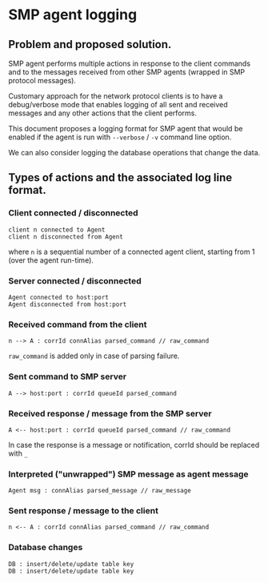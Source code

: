 # SMP agent logging

## Problem and proposed solution.

SMP agent performs multiple actions in response to the client commands and to the messages received from other SMP agents (wrapped in SMP protocol messages).

Customary approach for the network protocol clients is to have a debug/verbose mode that enables logging of all sent and received messages and any other actions that the client performs.

This document proposes a logging format for SMP agent that would be enabled if the agent is run with `--verbose` / `-v` command line option.

We can also consider logging the database operations that change the data.

## Types of actions and the associated log line format.

### Client connected / disconnected

```
client n connected to Agent
client n disconnected from Agent
```

where `n` is a sequential number of a connected agent client, starting from 1 (over the agent run-time).

### Server connected / disconnected

```
Agent connected to host:port
Agent disconnected from host:port
```

### Received command from the client

```
n --> A : corrId connAlias parsed_command // raw_command
```

`raw_command` is added only in case of parsing failure.

### Sent command to SMP server

```
A --> host:port : corrId queueId parsed_command
```

### Received response / message from the SMP server

```
A <-- host:port : corrId queueId parsed_command // raw_command
```

In case the response is a message or notification, corrId should be replaced with `_`

### Interpreted ("unwrapped") SMP message as agent message

```
Agent msg : connAlias parsed_message // raw_message 
```

### Sent response / message to the client

```
n <-- A : corrId connAlias parsed_command // raw_command
```

### Database changes

```
DB : insert/delete/update table key
DB : insert/delete/update table key
```